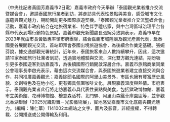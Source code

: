 （中央社記者黃國芳嘉義市2日電）嘉義市政府今天舉辦「泰國觀光業者推介交流暨媒合會」，邀請泰國旅行業者到訪，將走訪具代表性景點與美食，感受城市文化底蘊與觀光魅力，期盼開創更多國際旅遊契機。「泰國觀光業者推介交流暨媒合會」活動，嘉義市政府結合在地旅宿業者、特色伴手禮店家，與中台灣區域治理平台各縣市代表到場行銷特色景點。嘉義市觀光新聞處長張婉芬致詞表示，嘉義市早在2023年就由市長黃敏惠率領市府團隊，結合嘉義市城隍廟及觀光產業代表，赴泰國曼谷展開觀光交流，首站即拜會泰國出境旅遊協會，為後續合作奠定基礎。張婉芬說，據交通部觀光署統計，近年來，泰國旅客來台人數持續攀升，因此，這次邀請10家泰國旅行社業者到訪，透過實地體驗與交流，深化雙方觀光連結，期盼吸引更多泰國遊客到訪嘉義市，為後續國際行銷開啟深層合作。嘉義市旅館商業同業公會理事長李啟光表示，藉由這次交流媒合會，與泰國旅遊業者建立直接交流與合作，共同推廣嘉義觀光；嘉義除聞名國際的阿里山美景外，市區也擁有豐富歷史風貌、文創特色及在地小吃，更有獨具氛圍咖啡文化，展現嘉義溫度與熱情。市府表示，泰國觀光業者此行將走訪嘉義市具代表性景點與美食，包括獄政博物館、嘉義市立美術館、花磚博物館、檜意森活村、北門驛、阿里山森鐵車庫園區等，並參觀北香湖舉辦「2025光織影舞－光影藝術展」，實地感受嘉義市文化底蘊與觀光魅力。（編輯：陳仁華）1141002本網站之文字、圖片及影音，非經授權，不得轉載、公開播送或公開傳輸及利用。
